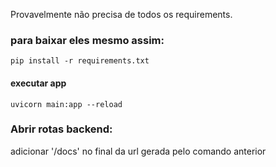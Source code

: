 Provavelmente não precisa de todos os requirements. 

### para baixar eles mesmo assim:

```pip install -r requirements.txt```

#### executar app

```uvicorn main:app --reload```

### Abrir rotas backend:

adicionar '/docs' no final da url gerada pelo comando anterior
